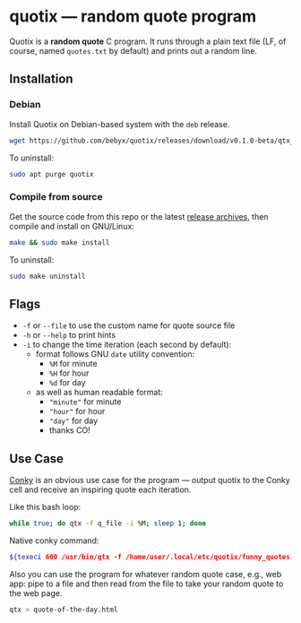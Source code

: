 # quotix — random quote program

Quotix is a **random quote** C program. It runs through a plain text file (LF, of course, named `quotes.txt` by default) and prints out a random line.

## Installation

### Debian

Install Quotix on Debian-based system with the `deb` release.

```bash
wget https://github.com/bebyx/quotix/releases/download/v0.1.0-beta/qtx_0.1.0_x86_64.deb && sudo apt install ./qtx_0.1.0_x86_64.deb
```

To uninstall:

```bash
sudo apt purge quotix
```

### Compile from source

Get the source code from this repo or the latest [release archives](https://github.com/bebyx/quotix/releases/tag/v0.1.0-beta), then compile and install on GNU/Linux:

```bash
make && sudo make install
```

To uninstall:

```bash
sudo make uninstall
```

## Flags

* `-f` or `--file` to use the custom name for quote source file
* `-h` or `--help` to print hints
* `-i` to change the time iteration (each second by default):
  * format follows GNU `date` utility convention:
    * `%M` for minute
    * `%H` for hour
    * `%d` for day
  * as well as human readable format:
    * `"minute"` for minute
    * `"hour"` for hour
    * `"day"` for day
    * thanks CO!

## Use Case

[Conky](https://github.com/brndnmtthws/conky) is an obvious use case for the program — output quotix to the Conky cell and receive an inspiring quote each iteration.

Like this bash loop:

```bash
while true; do qtx -f q_file -i %M; sleep 1; done
```
Native conky command:

```bash
${texeci 600 /usr/bin/qtx -f /home/user/.local/etc/quotix/funny_quotes.txt -i %M }
```

Also you can use the program for whatever random quote case, e.g., web app:
pipe to a file and then read from the file to take your random quote to the web page.

```bash
qtx > quote-of-the-day.html
```
